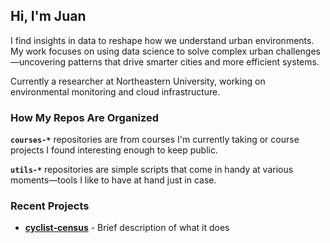 ## Hi, I'm Juan

I find insights in data to reshape how we understand urban environments. My work focuses on using data science to solve complex urban challenges—uncovering patterns that drive smarter cities and more efficient systems.

Currently a researcher at Northeastern University, working on environmental monitoring and cloud infrastructure.

### How My Repos Are Organized

**`courses-*`** repositories are from courses I'm currently taking or course projects I found interesting enough to keep public.

**`utils-*`** repositories are simple scripts that come in handy at various moments—tools I like to have at hand just in case.

### Recent Projects

- **[cyclist-census](link)** - Brief description of what it does

